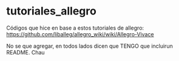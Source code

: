 # tutoriales_allegro
Códigos que hice en base a estos tutoriales de allegro: https://github.com/liballeg/allegro_wiki/wiki/Allegro-Vivace

No se que agregar, en todos lados dicen que TENGO que incluirun README.
Chau
